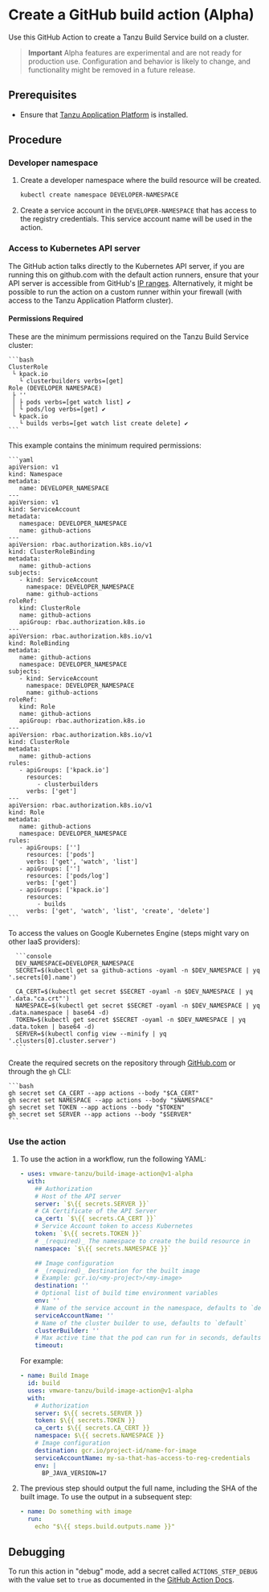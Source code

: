 # Create a GitHub build action (Alpha)

Use this GitHub Action to create a Tanzu Build Service build on a cluster.

> **Important** Alpha features are experimental and are not ready for production use. Configuration
> and behavior is likely to change, and functionality might be removed in a future release.

## Prerequisites

- Ensure that [Tanzu Application Platform](../install-intro.hbs.md) is installed.

## Procedure

### Developer namespace

1. Create a developer namespace where the build resource will be created.

    ```bash
    kubectl create namespace DEVELOPER-NAMESPACE
    ```

2. Create a service account in the `DEVELOPER-NAMESPACE` that has access to the registry
credentials. This service account name will be used in the action.

### Access to Kubernetes API server

The GitHub action talks directly to the Kubernetes API server, if you are running this on github.com
with the default action runners, ensure that your API server is accessible from
GitHub's [IP ranges](https://docs.github.com/en/authentication/keeping-your-account-and-data-secure/about-githubs-ip-addresses).
Alternatively, it might be possible to run the action on a custom runner within your firewall
(with access to the Tanzu Application Platform cluster).

#### Permissions Required

These are the minimum permissions required on the Tanzu Build Service cluster:

    ```bash
    ClusterRole
     └ kpack.io
       └ clusterbuilders verbs=[get]
    Role (DEVELOPER NAMESPACE)
     ├ ''
     │ ├ pods verbs=[get watch list] ✔
     │ └ pods/log verbs=[get] ✔
     └ kpack.io
       └ builds verbs=[get watch list create delete] ✔
    ```

This example contains the minimum required permissions:

    ```yaml
    apiVersion: v1
    kind: Namespace
    metadata:
       name: DEVELOPER_NAMESPACE
    ---
    apiVersion: v1
    kind: ServiceAccount
    metadata:
       namespace: DEVELOPER_NAMESPACE
       name: github-actions
    ---
    apiVersion: rbac.authorization.k8s.io/v1
    kind: ClusterRoleBinding
    metadata:
       name: github-actions
    subjects:
       - kind: ServiceAccount
         namespace: DEVELOPER_NAMESPACE
         name: github-actions
    roleRef:
       kind: ClusterRole
       name: github-actions
       apiGroup: rbac.authorization.k8s.io
    ---
    apiVersion: rbac.authorization.k8s.io/v1
    kind: RoleBinding
    metadata:
       name: github-actions
       namespace: DEVELOPER_NAMESPACE
    subjects:
       - kind: ServiceAccount
         namespace: DEVELOPER_NAMESPACE
         name: github-actions
    roleRef:
       kind: Role
       name: github-actions
       apiGroup: rbac.authorization.k8s.io
    ---
    apiVersion: rbac.authorization.k8s.io/v1
    kind: ClusterRole
    metadata:
       name: github-actions
    rules:
       - apiGroups: ['kpack.io']
         resources:
            - clusterbuilders
         verbs: ['get']
    ---
    apiVersion: rbac.authorization.k8s.io/v1
    kind: Role
    metadata:
       name: github-actions
       namespace: DEVELOPER_NAMESPACE
    rules:
       - apiGroups: ['']
         resources: ['pods']
         verbs: ['get', 'watch', 'list']
       - apiGroups: ['']
         resources: ['pods/log']
         verbs: ['get']
       - apiGroups: ['kpack.io']
         resources:
            - builds
         verbs: ['get', 'watch', 'list', 'create', 'delete']
    ```

To access the values on Google Kubernetes Engine (steps might vary on other IaaS providers):

      ```console
      DEV_NAMESPACE=DEVELOPER_NAMESPACE
      SECRET=$(kubectl get sa github-actions -oyaml -n $DEV_NAMESPACE | yq '.secrets[0].name')

      CA_CERT=$(kubectl get secret $SECRET -oyaml -n $DEV_NAMESPACE | yq '.data."ca.crt"')
      NAMESPACE=$(kubectl get secret $SECRET -oyaml -n $DEV_NAMESPACE | yq .data.namespace | base64 -d)
      TOKEN=$(kubectl get secret $SECRET -oyaml -n $DEV_NAMESPACE | yq .data.token | base64 -d)
      SERVER=$(kubectl config view --minify | yq '.clusters[0].cluster.server')
      ```

Create the required secrets on the repository
through [GitHub.com](https://docs.github.com/en/actions/security-guides/encrypted-secrets#creating-encrypted-secrets-for-a-repository)
or through the `gh` CLI:

    ```bash
    gh secret set CA_CERT --app actions --body "$CA_CERT"
    gh secret set NAMESPACE --app actions --body "$NAMESPACE"
    gh secret set TOKEN --app actions --body "$TOKEN"
    gh secret set SERVER --app actions --body "$SERVER"
    ```

### Use the action

1. To use the action in a workflow, run the following YAML:

    ```yaml
    - uses: vmware-tanzu/build-image-action@v1-alpha
      with:
        ## Authorization
        # Host of the API server
        server: `$\{{ secrets.SERVER }}`
        # CA Certificate of the API Server
        ca_cert: `$\{{ secrets.CA_CERT }}`
        # Service Account token to access Kubernetes
        token: `$\{{ secrets.TOKEN }}`
        # _(required)_ The namespace to create the build resource in
        namespace: `$\{{ secrets.NAMESPACE }}`

        ## Image configuration
        # _(required)_ Destination for the built image
        # Example: gcr.io/<my-project>/<my-image>
        destination: ''
        # Optional list of build time environment variables
        env: ''
        # Name of the service account in the namespace, defaults to `default`
        serviceAccountName: ''
        # Name of the cluster builder to use, defaults to `default`
        clusterBuilder: ''
        # Max active time that the pod can run for in seconds, defaults to 3600
        timeout:
    ```

      For example:

    ```yaml
    - name: Build Image
      id: build
      uses: vmware-tanzu/build-image-action@v1-alpha
      with:
        # Authorization
        server: $\{{ secrets.SERVER }}
        token: $\{{ secrets.TOKEN }}
        ca_cert: $\{{ secrets.CA_CERT }}
        namespace: $\{{ secrets.NAMESPACE }}
        # Image configuration
        destination: gcr.io/project-id/name-for-image
        serviceAccountName: my-sa-that-has-access-to-reg-credentials
        env: |
          BP_JAVA_VERSION=17
    ```

2. The previous step should output the full name, including the SHA of the built image. To use the
output in a subsequent step:

    ```yaml
    - name: Do something with image
      run:
        echo "$\{{ steps.build.outputs.name }}"
    ```

## Debugging

To run this action in "debug" mode, add a secret called `ACTIONS_STEP_DEBUG` with the value set to
`true` as documented in the [GitHub Action Docs](https://docs.github.com/en/actions/monitoring-and-troubleshooting-workflows/enabling-debug-logging).
